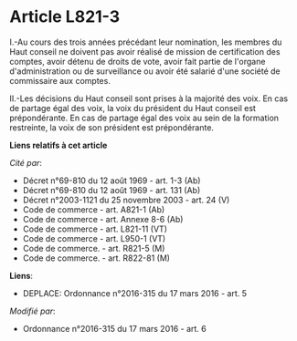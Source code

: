 # Article L821-3

I.-Au cours des trois années précédant leur nomination, les membres du Haut conseil ne doivent pas avoir réalisé de mission
de certification des comptes, avoir détenu de droits de vote, avoir fait partie de l'organe d'administration ou de
surveillance ou avoir été salarié d'une société de commissaire aux comptes. 

II.-Les décisions du Haut conseil sont prises à la majorité des voix. En cas de partage égal des voix, la voix du président
du Haut conseil est prépondérante. En cas de partage égal des voix au sein de la formation restreinte, la voix de son
président est prépondérante.

**Liens relatifs à cet article**

_Cité par_:

  - Décret n°69-810 du 12 août 1969 - art. 1-3 (Ab)
  - Décret n°69-810 du 12 août 1969 - art. 131 (Ab)
  - Décret n°2003-1121 du 25 novembre 2003 - art. 24 (V)
  - Code de commerce - art. A821-1 (Ab)
  - Code de commerce - art. Annexe 8-6 (Ab)
  - Code de commerce - art. L821-11 (VT)
  - Code de commerce - art. L950-1 (VT)
  - Code de commerce. - art. R821-5 (M)
  - Code de commerce. - art. R822-81 (M)

**Liens**:

  - DEPLACE: Ordonnance n°2016-315 du 17 mars 2016 - art. 5

_Modifié par_:

  - Ordonnance n°2016-315 du 17 mars 2016 - art. 6
